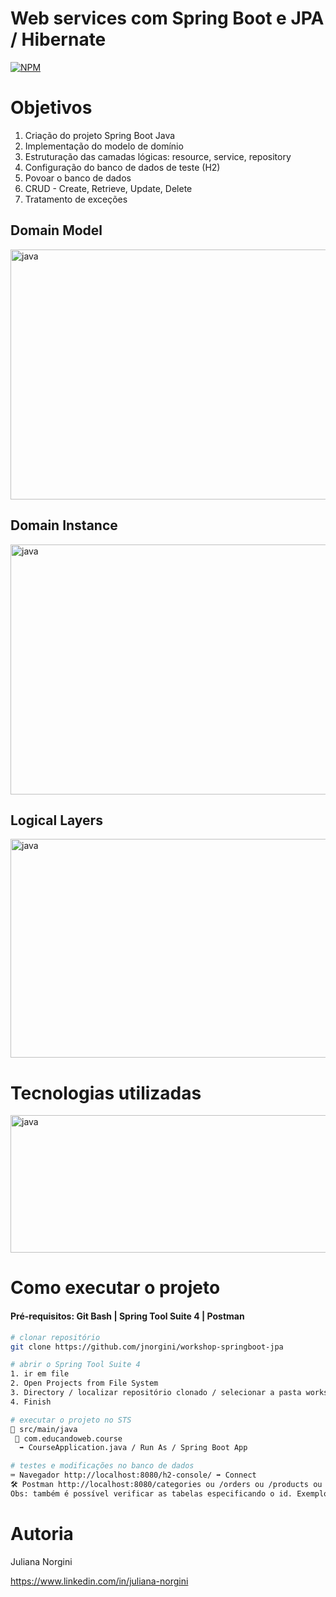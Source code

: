 # Web services com Spring Boot e JPA / Hibernate 
[![NPM](https://img.shields.io/npm/l/react)](https://github.com/jnorgini/workshop-springboot-jpa/blob/main/licence) 

# Objetivos
1. Criação do projeto Spring Boot Java
2. Implementação do modelo de domínio
3. Estruturação das camadas lógicas: resource, service, repository
4. Configuração do banco de dados de teste (H2)
5. Povoar o banco de dados
6. CRUD - Create, Retrieve, Update, Delete
7. Tratamento de exceções 

## Domain Model
<img src="https://user-images.githubusercontent.com/114461353/213862744-fbe74065-90af-4f16-a0c0-a8228116b6f7.png" alt="java" width="900" height="400"/> </a> 


## Domain Instance 
<img src="https://user-images.githubusercontent.com/114461353/213862751-3d8e7111-20eb-47c5-b88c-a387020cc168.png" alt="java" width="900" height="400"/> </a> 


## Logical Layers 
<img src="https://user-images.githubusercontent.com/114461353/213861344-e8765c95-9004-443e-b3b3-f83da23c126a.png" alt="java" width="600" height="350"/> </a> 


# Tecnologias utilizadas

<img src="https://user-images.githubusercontent.com/114461353/213862777-ecf1f682-fd00-4f59-ac5b-e270894c13d0.png" alt="java" width="600" height="220"/> </a> 


# Como executar o projeto

#### Pré-requisitos: Git Bash | Spring Tool Suite 4 | Postman


```bash
# clonar repositório
git clone https://github.com/jnorgini/workshop-springboot-jpa

# abrir o Spring Tool Suite 4
1. ir em file
2. Open Projects from File System
3. Directory / localizar repositório clonado / selecionar a pasta workshop-springboot-jpa
4. Finish

# executar o projeto no STS
📁 src/main/java
 📂 com.educandoweb.course
  ➡️ CourseApplication.java / Run As / Spring Boot App

# testes e modificações no banco de dados
⌨️ Navegador http://localhost:8080/h2-console/ ➡️ Connect 
🛠️ Postman http://localhost:8080/categories ou /orders ou /products ou /users
Obs: também é possível verificar as tabelas especificando o id. Exemplo: products/5
```

# Autoria

Juliana Norgini

https://www.linkedin.com/in/juliana-norgini
